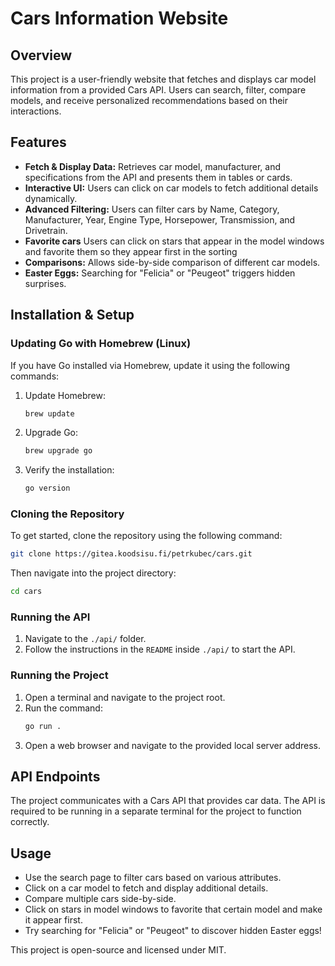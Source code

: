# Cars Information Website

## Overview

This project is a user-friendly website that fetches and displays car model information from a provided Cars API. Users can search, filter, compare models, and receive personalized recommendations based on their interactions.

## Features

- **Fetch & Display Data:** Retrieves car model, manufacturer, and specifications from the API and presents them in tables or cards.
- **Interactive UI:** Users can click on car models to fetch additional details dynamically.
- **Advanced Filtering:** Users can filter cars by Name, Category, Manufacturer, Year, Engine Type, Horsepower, Transmission, and Drivetrain.
- **Favorite cars** Users can click on stars that appear in the model windows and favorite them so they appear first in the sorting
- **Comparisons:** Allows side-by-side comparison of different car models.
- **Easter Eggs:** Searching for "Felicia" or "Peugeot" triggers hidden surprises.

## Installation & Setup

### Updating Go with Homebrew (Linux)

If you have Go installed via Homebrew, update it using the following commands:

1. Update Homebrew:
   ```sh
   brew update
   ```
2. Upgrade Go:
   ```sh
   brew upgrade go
   ```
3. Verify the installation:
   ```sh
   go version
   ```

### Cloning the Repository

To get started, clone the repository using the following command:

```sh
git clone https://gitea.koodsisu.fi/petrkubec/cars.git
```

Then navigate into the project directory:

```sh
cd cars
```

### Running the API

1. Navigate to the `./api/` folder.
2. Follow the instructions in the `README` inside `./api/` to start the API.

### Running the Project

1. Open a terminal and navigate to the project root.
2. Run the command:
   ```sh
   go run .
   ```
3. Open a web browser and navigate to the provided local server address.

## API Endpoints

The project communicates with a Cars API that provides car data. The API is required to be running in a separate terminal for the project to function correctly.

## Usage

- Use the search page to filter cars based on various attributes.
- Click on a car model to fetch and display additional details.
- Compare multiple cars side-by-side.
- Click on stars in model windows to favorite that certain model and make it appear first.
- Try searching for "Felicia" or "Peugeot" to discover hidden Easter eggs!

This project is open-source and licensed under MIT.
